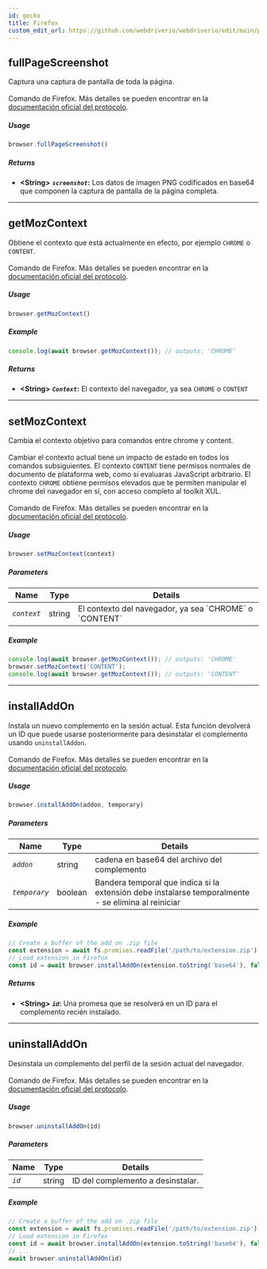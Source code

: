 ```yaml
---
id: gecko
title: Firefox
custom_edit_url: https://github.com/webdriverio/webdriverio/edit/main/packages/wdio-protocols/src/protocols/gecko.ts
---
```


## fullPageScreenshot
Captura una captura de pantalla de toda la página.<br /><br />Comando de Firefox. Más detalles se pueden encontrar en la [documentación oficial del protocolo](https://phabricator.services.mozilla.com/source/mozilla-central/browse/default/testing/geckodriver/src/command.rs$43-46).

##### Usage

```js
browser.fullPageScreenshot()
```


##### Returns

- **&lt;String&gt;**
            **<code><var>screenshot</var></code>:** Los datos de imagen PNG codificados en base64 que componen la captura de pantalla de la página completa.


---

## getMozContext
Obtiene el contexto que está actualmente en efecto, por ejemplo `CHROME` o `CONTENT`.<br /><br />Comando de Firefox. Más detalles se pueden encontrar en la [documentación oficial del protocolo](https://github.com/SeleniumHQ/selenium/blob/586affe0cf675b1d5c8abc756defa4a46d95391b/javascript/node/selenium-webdriver/firefox.js#L615-L622).

##### Usage

```js
browser.getMozContext()
```

##### Example


```js
console.log(await browser.getMozContext()); // outputs: 'CHROME'
```


##### Returns

- **&lt;String&gt;**
            **<code><var>Context</var></code>:** El contexto del navegador, ya sea `CHROME` o `CONTENT`


---

## setMozContext
Cambia el contexto objetivo para comandos entre chrome y content.<br /><br />Cambiar el contexto actual tiene un impacto de estado en todos los comandos subsiguientes. El contexto `CONTENT` tiene permisos normales de documento de plataforma web, como si evaluaras JavaScript arbitrario. El contexto `CHROME` obtiene permisos elevados que te permiten manipular el chrome del navegador en sí, con acceso completo al toolkit XUL.<br /><br />Comando de Firefox. Más detalles se pueden encontrar en la [documentación oficial del protocolo](https://github.com/SeleniumHQ/selenium/blob/586affe0cf675b1d5c8abc756defa4a46d95391b/javascript/node/selenium-webdriver/firefox.js#L615-L645).

##### Usage

```js
browser.setMozContext(context)
```


##### Parameters

<table>
  <thead>
    <tr>
      <th>Name</th><th>Type</th><th>Details</th>
    </tr>
  </thead>
  <tbody>
    <tr>
      <td><code><var>context</var></code></td>
      <td>string</td>
      <td>El contexto del navegador, ya sea `CHROME` o `CONTENT`</td>
    </tr>
  </tbody>
</table>

##### Example


```js
console.log(await browser.getMozContext()); // outputs: 'CHROME'
browser.setMozContext('CONTENT');
console.log(await browser.getMozContext()); // outputs: 'CONTENT'
```



---

## installAddOn
Instala un nuevo complemento en la sesión actual. Esta función devolverá un ID que puede usarse posteriormente para desinstalar el complemento usando `uninstallAddon`.<br /><br />Comando de Firefox. Más detalles se pueden encontrar en la [documentación oficial del protocolo](https://github.com/SeleniumHQ/selenium/blob/586affe0cf675b1d5c8abc756defa4a46d95391b/javascript/node/selenium-webdriver/firefox.js#L647-L668).

##### Usage

```js
browser.installAddOn(addon, temporary)
```


##### Parameters

<table>
  <thead>
    <tr>
      <th>Name</th><th>Type</th><th>Details</th>
    </tr>
  </thead>
  <tbody>
    <tr>
      <td><code><var>addon</var></code></td>
      <td>string</td>
      <td>cadena en base64 del archivo del complemento</td>
    </tr>
    <tr>
      <td><code><var>temporary</var></code></td>
      <td>boolean</td>
      <td>Bandera temporal que indica si la extensión debe instalarse temporalmente - se elimina al reiniciar</td>
    </tr>
  </tbody>
</table>

##### Example


```js
// Create a buffer of the add on .zip file
const extension = await fs.promises.readFile('/path/to/extension.zip')
// Load extension in Firefox
const id = await browser.installAddOn(extension.toString('base64'), false);
```


##### Returns

- **&lt;String&gt;**
            **<code><var>id</var></code>:** Una promesa que se resolverá en un ID para el complemento recién instalado.


---

## uninstallAddOn
Desinstala un complemento del perfil de la sesión actual del navegador.<br /><br />Comando de Firefox. Más detalles se pueden encontrar en la [documentación oficial del protocolo](https://github.com/SeleniumHQ/selenium/blob/586affe0cf675b1d5c8abc756defa4a46d95391b/javascript/node/selenium-webdriver/firefox.js#L670-L687).

##### Usage

```js
browser.uninstallAddOn(id)
```


##### Parameters

<table>
  <thead>
    <tr>
      <th>Name</th><th>Type</th><th>Details</th>
    </tr>
  </thead>
  <tbody>
    <tr>
      <td><code><var>id</var></code></td>
      <td>string</td>
      <td>ID del complemento a desinstalar.</td>
    </tr>
  </tbody>
</table>

##### Example


```js
// Create a buffer of the add on .zip file
const extension = await fs.promises.readFile('/path/to/extension.zip')
// Load extension in Firefox
const id = await browser.installAddOn(extension.toString('base64'), false);
// ...
await browser.uninstallAddOn(id)
```


